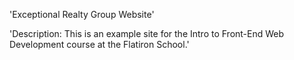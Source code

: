 'Exceptional Realty Group Website'

'Description: This is an example site for the Intro to Front-End Web Development course at the Flatiron School.'